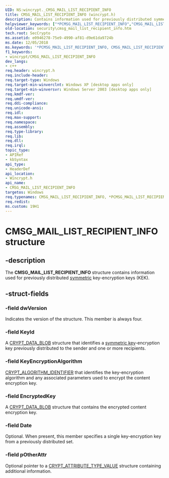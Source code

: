 ```yaml
---
UID: NS:wincrypt._CMSG_MAIL_LIST_RECIPIENT_INFO
title: CMSG_MAIL_LIST_RECIPIENT_INFO (wincrypt.h)
description: Contains information used for previously distributed symmetric key-encryption keys (KEK).helpviewer_keywords: ["*PCMSG_MAIL_LIST_RECIPIENT_INFO","CMSG_MAIL_LIST_RECIPIENT_INFO","CMSG_MAIL_LIST_RECIPIENT_INFO structure [Security]","PCMSG_MAIL_LIST_RECIPIENT_INFO","PCMSG_MAIL_LIST_RECIPIENT_INFO structure pointer [Security]","_crypto2_cmsg_mail_list_recipient_info","security.cmsg_mail_list_recipient_info","wincrypt/CMSG_MAIL_LIST_RECIPIENT_INFO","wincrypt/PCMSG_MAIL_LIST_RECIPIENT_INFO"]
old-location: security\cmsg_mail_list_recipient_info.htm
tech.root: SecCrypto
ms.assetid: e0946278-75e9-4990-af81-d9e61da9724b
ms.date: 12/05/2018
ms.keywords: '*PCMSG_MAIL_LIST_RECIPIENT_INFO, CMSG_MAIL_LIST_RECIPIENT_INFO, CMSG_MAIL_LIST_RECIPIENT_INFO structure [Security], PCMSG_MAIL_LIST_RECIPIENT_INFO, PCMSG_MAIL_LIST_RECIPIENT_INFO structure pointer [Security], _crypto2_cmsg_mail_list_recipient_info, security.cmsg_mail_list_recipient_info, wincrypt/CMSG_MAIL_LIST_RECIPIENT_INFO, wincrypt/PCMSG_MAIL_LIST_RECIPIENT_INFO'
f1_keywords:
- wincrypt/CMSG_MAIL_LIST_RECIPIENT_INFO
dev_langs:
- c++
req.header: wincrypt.h
req.include-header: 
req.target-type: Windows
req.target-min-winverclnt: Windows XP [desktop apps only]
req.target-min-winversvr: Windows Server 2003 [desktop apps only]
req.kmdf-ver: 
req.umdf-ver: 
req.ddi-compliance: 
req.unicode-ansi: 
req.idl: 
req.max-support: 
req.namespace: 
req.assembly: 
req.type-library: 
req.lib: 
req.dll: 
req.irql: 
topic_type:
- APIRef
- kbSyntax
api_type:
- HeaderDef
api_location:
- Wincrypt.h
api_name:
- CMSG_MAIL_LIST_RECIPIENT_INFO
targetos: Windows
req.typenames: CMSG_MAIL_LIST_RECIPIENT_INFO, *PCMSG_MAIL_LIST_RECIPIENT_INFO
req.redist: 
ms.custom: 19H1
---
```


# CMSG_MAIL_LIST_RECIPIENT_INFO structure


## -description


The <b>CMSG_MAIL_LIST_RECIPIENT_INFO</b> structure contains information used for previously distributed <a href="https://docs.microsoft.com/windows/desktop/SecGloss/s-gly">symmetric</a> key-encryption keys (KEK).


## -struct-fields




### -field dwVersion

Indicates the version of the structure. This member is always four.


### -field KeyId

A <a href="https://docs.microsoft.com/previous-versions/windows/desktop/legacy/aa381414(v=vs.85)">CRYPT_DATA_BLOB</a> structure that identifies a <a href="https://docs.microsoft.com/windows/desktop/SecGloss/s-gly">symmetric key</a>-encryption key previously distributed to the sender and one or more recipients.


### -field KeyEncryptionAlgorithm


<a href="https://docs.microsoft.com/windows/desktop/api/wincrypt/ns-wincrypt-crypt_algorithm_identifier">CRYPT_ALGORITHM_IDENTIFIER</a> that identifies the key-encryption algorithm and any associated parameters used to encrypt the content encryption key.


### -field EncryptedKey

A <a href="https://docs.microsoft.com/previous-versions/windows/desktop/legacy/aa381414(v=vs.85)">CRYPT_DATA_BLOB</a> structure that contains the encrypted content encryption key.


### -field Date

Optional. When present, this member specifies a single key-encryption key from a previously distributed set.


### -field pOtherAttr

Optional pointer to a 
<a href="https://docs.microsoft.com/windows/desktop/api/wincrypt/ns-wincrypt-crypt_attribute_type_value">CRYPT_ATTRIBUTE_TYPE_VALUE</a> structure containing additional information.

